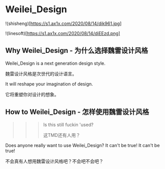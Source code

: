 # Weilei_Design

!(shisheng)[https://s1.ax1x.com/2020/08/14/dik961.jpg]

!(linesoft)[https://s1.ax1x.com/2020/08/14/diEEzd.png]

## Why Weilei_Design - 为什么选择魏雷设计风格

Weilei_Design is a next generation design style.

魏雷设计风格是次世代的设计语言。

It will reshape your imagination of design.

它将重塑你对设计的想象。

## How to Weilei_Design - 怎样使用魏雷设计风格

>>> Is this still fuckin 'used?
>>> 
>>> 这TMD还有人用？

Does anyone really want to use Weilei_Design? It can't be true! It can't be true!

不会真有人想用魏雷设计风格吧？不会吧不会吧？